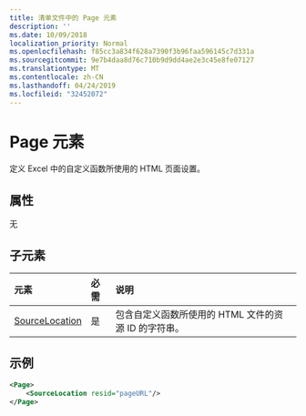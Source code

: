 ```yaml
---
title: 清单文件中的 Page 元素
description: ''
ms.date: 10/09/2018
localization_priority: Normal
ms.openlocfilehash: f85cc3a834f628a7390f3b96faa596145c7d331a
ms.sourcegitcommit: 9e7b4daa8d76c710b9d9dd4ae2e3c45e8fe07127
ms.translationtype: MT
ms.contentlocale: zh-CN
ms.lasthandoff: 04/24/2019
ms.locfileid: "32452072"
---
```

# <a name="page-element"></a>Page 元素

定义 Excel 中的自定义函数所使用的 HTML 页面设置。

## <a name="attributes"></a>属性

无

## <a name="child-elements"></a>子元素

|  元素  |  必需  |  说明  |
|:-----|:-----|:-----|
|  [SourceLocation](customfunctionssourcelocation.md)  |  是  | 包含自定义函数所使用的 HTML 文件的资源 ID 的字符串。 |

## <a name="example"></a>示例

```xml
<Page>
    <SourceLocation resid="pageURL"/>
</Page>
```
